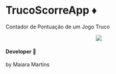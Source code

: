 # TrucoScorreApp :diamonds:
Contador de Pontuação de um Jogo Truco

<p align="center">
       <image src="https://user-images.githubusercontent.com/40842310/46118473-117ae500-c1dd-11e8-884a-481c1e19d868.jpg"/>  
 </p>


#### Developer :star2:
 by Maiara Martins 

